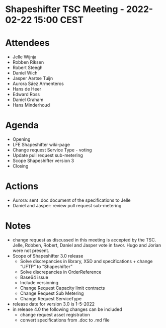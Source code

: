 # Shapeshifter TSC Meeting - 2022-02-22 15:00 CEST

# Attendees
- Jelle Wijnja
- Robben Riksen
- Robert Steegh
- Daniel Wich
- Jasper Aartse Tuijn
- Aurora Sáez Armenteros
- Hans de Heer 
- Edward Ross
- Daniel Graham
- Hans Minderhoud

# Agenda
- Opening
- LFE Shapeshifter wiki-page 
- Change request Service Type - voting
- Update pull request sub-metering
- Scope Shapeshifter version 3
- Closing

# Actions
- Aurora: sent .doc document of the specifications to Jelle
- Daniel and Jasper: review pull request sub-metering

# Notes
- change request as discussed in this meeting is accepted by the TSC. Jelle, Robben, Robert, Daniel and Jasper vote in favor. Hugo and Jorian were not present.
- Scope of Shapeshifter 3.0 release
  - Solve discrepancies in library, XSD and specifications + change “UFTP” to “Shapeshifter”
  - Solve discrepancies in OrderReference
  - Base64 issue
  - Include versioning
  - Change Request Capacity limit contracts
  - Change Request Sub Metering
  - Change Request ServiceType
- release date for version 3.0 is 1-5-2022
- in release 4.0 the following changes can be included
  - change request asset registration
  - convert specifications from .doc to .md file
